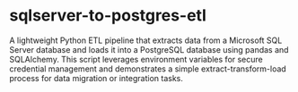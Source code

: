 # sqlserver-to-postgres-etl
A lightweight Python ETL pipeline that extracts data from a Microsoft SQL Server database and loads it into a PostgreSQL database using pandas and SQLAlchemy. This script leverages environment variables for secure credential management and demonstrates a simple extract-transform-load process for data migration or integration tasks.
